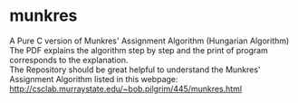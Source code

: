 # munkres 
A Pure C version of Munkres' Assignment Algorithm (Hungarian Algorithm) <br>
The PDF explains the algorithm step by step and the print of program corresponds to the explanation.  <br>
The Repository should be great helpful to understand the Munkres' Assignment Algorithm listed in this webpage: http://csclab.murraystate.edu/~bob.pilgrim/445/munkres.html
